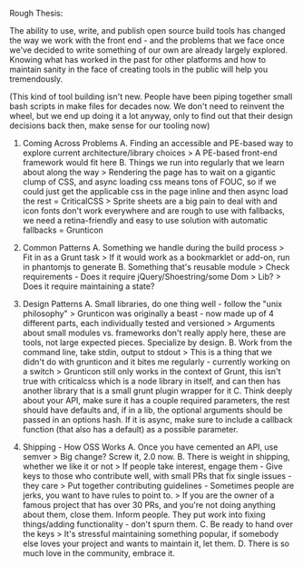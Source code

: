 Rough Thesis:

The ability to use, write, and publish open source build tools has
changed the way we work with the  front end - and the problems that we
face once we've decided to write something of our own are already
largely explored. Knowing what has worked in the past for other
platforms and how to maintain sanity in the face of creating tools in
the public will help you tremendously.

(This kind of tool building isn't new. People have been piping together
small bash scripts in make files for decades now. We don't need to
reinvent the wheel, but we end up doing it a lot anyway, only to find
out that their design decisions back then, make sense for our tooling
now)


1. Coming Across Problems
   A. Finding an accessible and PE-based way to explore current
architecture/library choices
       > A PE-based front-end framework would fit here
   B. Things we run into regularly that we learn about along the way
       > Rendering the page has to wait on a gigantic clump of CSS,
and async loading css means tons of FOUC, so if we could just get the
applicable css in the page inline and then async load the rest =
CriticalCSS
       > Sprite sheets are a big pain to deal with and icon fonts
don't work everywhere and are rough to use with fallbacks, we need a
retina-friendly and easy to use solution with automatic fallbacks =
Grunticon

2. Common Patterns
   A. Something we handle during the build process
       > Fit in as a Grunt task
       > If it would work as a bookmarklet or add-on, run in
phantomjs to generate
   B. Something that's reusable module
       > Check requirements - Does it require jQuery/Shoestring/some Dom
       > Lib?
       > Does it require maintaining a state?

3. Design Patterns
   A. Small libraries, do one thing well - follow the "unix philosophy"
       > Grunticon was originally a beast - now made up of 4
different parts, each individually tested and versioned
       > Arguments about small modules vs. frameworks don't really
apply here, these are tools, not large expected pieces. Specialize by
design.
   B. Work from the command line, take stdin, output to stdout
       > This is a thing that we didn't do with grunticon and it
bites me regularly - currently working on a switch
       > Grunticon still only works in the context of Grunt, this
isn't true with criticalcss which is a node library in itself, and can
then has another library that is a small grunt plugin wrapper for it
   C. Think deeply about your API, make sure it has a couple required
parameters, the rest should have defaults and, if in a lib, the
optional arguments should be passed in an options hash. If it is
async, make sure to include a callback function (that also has a
default) as a possible parameter.

4. Shipping - How OSS Works
   A. Once you have cemented an API, use semver
       > Big change? Screw it, 2.0 now.
   B. There is weight in shipping, whether we like it or not
       > If people take interest, engage them
           - Give keys to those who contribute well, with small PRs
that fix single issues - they care
       > Put together contributing guidelines
           - Sometimes people are jerks, you want to have rules to point
             to.
       > If you are the owner of a famous project that has over 30
PRs, and you're not doing anything about them, close them. Inform
people. They put work into fixing things/adding functionality - don't
spurn them.
   C. Be ready to hand over the keys
       > It's stressful maintaining something popular, if somebody
else loves your project and wants to maintain it, let them.
   D. There is so much love in the community, embrace it.

